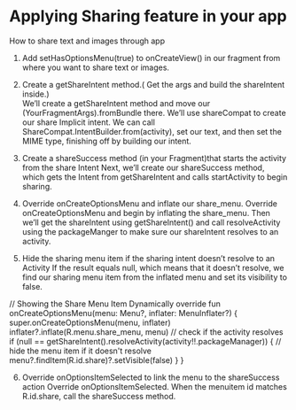 # Applying Sharing feature in your app
How to share text and images through app

1. Add setHasOptionsMenu(true) to onCreateView() in our fragment from where you want to share text or images.

2. Create a getShareIntent method.( Get the args and build the shareIntent inside.)          
We’ll create a getShareIntent method and move our (YourFragmentArgs).fromBundle there. 
We’ll use shareCompat to create our share Implicit intent. We can call ShareCompat.IntentBuilder.from(activity), 
set our text, and then set the MIME type, finishing off by building our intent.

3. Create a shareSuccess method (in your Fragment)that starts the activity from the share Intent
Next, we’ll create our shareSuccess method, which gets the Intent from getShareIntent and calls startActivity to begin sharing.

4. Override onCreateOptionsMenu and inflate our share_menu.
Override onCreateOptionsMenu and begin by inflating the share_menu. 
Then we’ll get the shareIntent using getShareIntent() and call resolveActivity using the packageManger to 
make sure our shareIntent resolves to an activity.

5. Hide the sharing menu item if the sharing intent doesn’t resolve to an Activity
If the result equals null, which means that it doesn’t resolve, 
we find our sharing menu item from the inflated menu and set its visibility to false.

// Showing the Share Menu Item Dynamically
override fun onCreateOptionsMenu(menu: Menu?, inflater: MenuInflater?) {
   super.onCreateOptionsMenu(menu, inflater)
   inflater?.inflate(R.menu.share_menu, menu)
   // check if the activity resolves
   if (null == getShareIntent().resolveActivity(activity!!.packageManager)) {
       // hide the menu item if it doesn't resolve
       menu?.findItem(R.id.share)?.setVisible(false)
   }
}

6. Override onOptionsItemSelected to link the menu to the shareSuccess action
 Override onOptionsItemSelected. When the menuitem id matches R.id.share, call the shareSuccess method.
 
 






